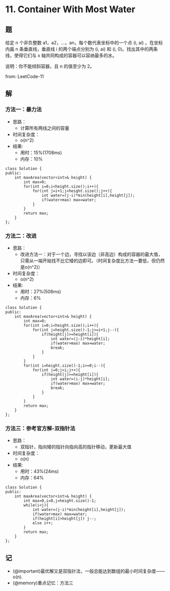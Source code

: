 # 11. Container With Most Water

## 题

给定 n 个非负整数 a1，a2，...，an，每个数代表坐标中的一个点 (i, ai) 。在坐标内画 n 条垂直线，垂直线 i 的两个端点分别为 (i, ai) 和 (i, 0)。找出其中的两条线，使得它们与 x 轴共同构成的容器可以容纳最多的水。

说明：你不能倾斜容器，且 n 的值至少为 2。

from: LeetCode-11

## 解

### 方法一：暴力法
- 思路：
  - 计算所有两线之间的容量
- 时间复杂度：
  - o(n^2)
- 结果:
  - 用时：15%(1708ms)
  - 内存：10%
```
class Solution {
public:
    int maxArea(vector<int>& height) {
        int max=0;
        for(int i=0;i<height.size();i++){
            for(int j=i+1;j<height.size();j++){
                int water=(j-i)*min(height[i],height[j]);
                if(water>max) max=water;
            }
        }
        return max;
    }
};
```

### 方法二：改进
- 思路：
  - 改进方法一：对于一个边，寻找以该边（非高边）构成的容器的最大值，只需从一端开始找不比它矮的边即可。（时间复杂度比方法一要低，但仍然是o(n^2)）
- 时间复杂度：
  - o(n^2)
- 结果:
  - 用时：27%(508ms)
  - 内存：6%
```
class Solution {
public:
    int maxArea(vector<int>& height) {
        int max=0;
        for(int i=0;i<height.size();i++){
            for(int j=height.size()-1;j>=i+1;j--){
                if(height[j]>=height[i]){
                    int water=(j-i)*height[i];
                    if(water>max) max=water;
                    break;
                }
            }
        }
        for(int i=height.size()-1;i>=0;i--){
            for(int j=0;j<i;j++){
                if(height[j]>=height[i]){
                    int water=(i-j)*height[i];
                    if(water>max) max=water;
                    break;
                }
            }
        }
        return max;
    }
};
```

### 方法三：参考官方解-双指针法
- 思路：
  - 双指针，指向矮的指针向指向高的指针移动，更新最大值
- 时间复杂度：
  - o(n)
- 结果:
  - 用时：43%(24ms)
  - 内存：64%
```
class Solution {
public:
    int maxArea(vector<int>& height) {
        int max=0,i=0,j=height.size()-1;
        while(i<j){
            int water=(j-i)*min(height[i],height[j]);
            if(water>max) max=water;
            if(height[i]>height[j]) j--;
            else i++;
        }
        return max;
    }
};
```

## 记

- (@important)最优解又是双指针法，一般总能达到数组的最小时间复杂度——o(n).
- (@memory)重点记忆：方法三